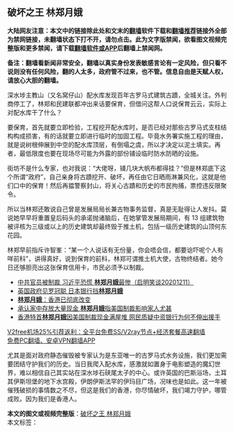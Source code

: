  <h2>破坏之王 林郑月娥</h2> <p class="notice"><b>大陆网友注意：本文中的链接除此处和文末的<a href="https://github.com/bannedbook/fanqiang" >翻墙</a>软件下载和<a href="https://github.com/killgcd/justmysocks/blob/master/README.md">翻墙推荐</a>链接外全部为禁网链接，未翻墙状态下打不开，请勿点击。此为文字版禁闻，欲看图文视频完整版和更多禁闻，请下载<a href="https://github.com/bannedbook/fanqiang">翻墙软件或APP</a>后翻墙上禁闻网。</p><p>备注：翻墙看新闻非常安全，翻墙以真实身份发表敏感言论有一定风险，但只看不说则没有任何风险，翻的人太多，政府管不过来，也不管。信息自由是天赋人权，请放心大胆的翻墙。</b></p>  <div class="entry">  <p>深水埗主教山（又名窝仔山）配水库发现百年古罗马式建筑古蹟，全城关注。外判商停工了，林郑和民建联都冲出来话要保育，但借问这帮人口说保育云云，实际上对配水库干了什么？</p> <p>要保育，首先就要立即检验，工程挖开配水库时，是否已经对那些古罗马式支柱结构构成损害，有的话就要立即进行临时的加固工程。毕竟水务署实施工程的理由，就是说树根伸展到中空的配水库顶层，有倒塌之虞，所以才决定以泥土填实。再者，最低限度也要在现场尽可能为外露的部份铺设临时防水防晒的设施。</p>  <p>街坊不是什么专家，也对我说：“大佬呀，铺几块大帆布都得挂？”但是林郑底下这个所谓“政府”，自己亲身将古蹟挖开、破坏，再任由它日晒雨淋兼风化，这就是他们口中的保育！然后再揾警察封山，将关心古蹟和历史的市民拘捕，票控违反限聚令。</p> <p>所以当林郑还敢说自己曾是发展局局长兼古物事务监督，真是无耻得让人发抖。莫说她早早将重置皇后码头的承诺抛诸脑后，在她掌管发展局期间，有 13 组建筑物被评核为三级或以上的历史建筑却最终毁于推土机，包括一级历史建筑的山顶何东花园。</p>  <p>林郑早前指斥许智峯：“某一个人说话有无份量，你会唔会信，都要谂吓呢个人有咩前科”，讲得真好，说到保育的前科，林郑可谓推土机大使，古物终结者。她今日还够胆亮出这张保育信用卡，市民必须予以制裁。</p> <ul class='op-related-articles' title='相关阅读'> <li><a href='https://www.bannedbook.org/bnews/bannedvideo/20201211/1445858.html' target='_blank'>中共官员被制裁 习近平恐慌 <b>林郑月娥</b>最惨（启明笑谈20201211）</a></li> <li><a href='https://www.bannedbook.org/bnews/baitai/20201210/1445245.html' target='_blank'>英国政府见罗冠聪 日本银行挡<b>林郑月娥</b></a></li> <li><a href='https://www.bannedbook.org/bnews/baitai/20201201/1440105.html' target='_blank'><b>林郑月娥</b>：香港已彻底改变</a></li> <li><a href='https://www.bannedbook.org/bnews/headline/20201130/1439715.html' target='_blank'>承认家中存放大量现金 <b>林郑月娥</b>指美国制裁影响家人尤甚</a></li> <li><a href='https://www.bannedbook.org/bnews/cnnews/hknews/20201129/1438927.html' target='_blank'>香港特首<b>林郑月娥</b>因美国制裁现金满屋堆 网民质疑中资银行为何不伸出援手</a></li> </ul> <p class="texttj"> <a href="https://www.bannedbook.org/forum23/topic22702.html" target="_blank">V2free机场25%引荐返利：全平台免费SS/V2ray节点+经济套餐高速翻墙</a><br/> <a href="https://github.com/bannedbook/fanqiang/wiki/%E7%A6%81%E9%97%BB%E7%BD%91%E5%AE%89%E5%8D%93%E7%BF%BB%E5%A2%99%E6%96%B0%E9%97%BBAPP" target="_blank">免费PC翻墙、安卓VPN翻墙APP</a></p><p>尤其是面对政府静态催毁被专家认为是东亚唯一的古罗马式水务设施，我们更加需要团结守护我们的历史。当日我爬入配水库，感激就如置身于电影塑造的魔幻世界，难以相信自己其实站在深水埗石硖尾太子的中心。或许英国的巴斯浴场，土耳其伊斯坦堡的地下水宫殿，伊朗伊斯法罕的伊玛目广场，况味也是如此。这一年被催残破损的事情数之不尽，但这是我们的香港，你尽情破坏，我们竭力守护，哪管成败。因为我们是香港人。</p> <a name='sharetosocial'></a>       <div><b>本文的图文或视频完整版</b>：<a href='https://www.bannedbook.org/bnews/comments/20201231/1458641.html'>破坏之王 林郑月娥</a></div>  </div><!--END ENTRY--> <div class="postfooter"> <div>本文标签：</div>  </div><!--END POSTFOOTER--> 